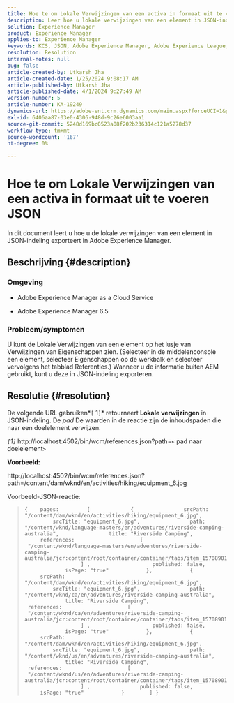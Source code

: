 ```yaml
---
title: Hoe te om Lokale Verwijzingen van een activa in formaat uit te voeren JSON
description: Leer hoe u lokale verwijzingen van een element in JSON-indeling exporteert in Adobe Experience Manager
solution: Experience Manager
product: Experience Manager
applies-to: Experience Manager
keywords: KCS, JSON, Adobe Experience Manager, Adobe Experience League, Properties, AEM
resolution: Resolution
internal-notes: null
bug: false
article-created-by: Utkarsh Jha
article-created-date: 1/25/2024 9:08:17 AM
article-published-by: Utkarsh Jha
article-published-date: 4/1/2024 9:27:49 AM
version-number: 5
article-number: KA-19249
dynamics-url: https://adobe-ent.crm.dynamics.com/main.aspx?forceUCI=1&pagetype=entityrecord&etn=knowledgearticle&id=4ccfb441-61bb-ee11-a569-6045bd006b3d
exl-id: 6406aa87-03e0-4306-948d-9c26e6003aa1
source-git-commit: 5248d169bc0523a08f202b236314c121a5278d37
workflow-type: tm+mt
source-wordcount: '167'
ht-degree: 0%

---
```


# Hoe te om Lokale Verwijzingen van een activa in formaat uit te voeren JSON


In dit document leert u hoe u de lokale verwijzingen van een element in JSON-indeling exporteert in Adobe Experience Manager.

## Beschrijving {#description}


### <b>Omgeving</b>

- Adobe Experience Manager as a Cloud Service


- Adobe Experience Manager 6.5


### <b>Probleem/symptomen</b>

U kunt de Lokale Verwijzingen van een element op het lusje van Verwijzingen van Eigenschappen zien. (Selecteer in de middelenconsole een element, selecteer Eigenschappen op de werkbalk en selecteer vervolgens het tabblad Referenties.) Wanneer u de informatie buiten AEM gebruikt, kunt u deze in JSON-indeling exporteren.


## Resolutie {#resolution}


De volgende URL gebruiken*`[` 1`]`* retourneert <b>Lokale verwijzingen</b> in JSON-indeling. De *pad* De waarden in de reactie zijn de inhoudspaden die naar een doelelement verwijzen.

*`[`1`]`<b>* </b>http://localhost:4502/bin/wcm/references.json?path=`<` pad naar doelelement`>`



<b>Voorbeeld:</b>

http://localhost:4502/bin/wcm/references.json?path=/content/dam/wknd/en/activities/hiking/equipment_6.jpg

Voorbeeld-JSON-reactie:


> ```
> {    pages:         [             {                srcPath: "/content/dam/wknd/en/activities/hiking/equipment_6.jpg",                srcTitle: "equipment_6.jpg",                path: "/content/wknd/language-masters/en/adventures/riverside-camping-australia",                title: "Riverside Camping",                references:                     [                         "/content/wknd/language-masters/en/adventures/riverside-camping-australia/jcr:content/root/container/container/tabs/item_1570890147607/par0/image/fileReference"                    ] ,                    published: false,                    isPage: "true"            },            {                srcPath: "/content/dam/wknd/en/activities/hiking/equipment_6.jpg",                srcTitle: "equipment_6.jpg",                path: "/content/wknd/ca/en/adventures/riverside-camping-australia",                title: "Riverside Camping",                references:                     [                         "/content/wknd/ca/en/adventures/riverside-camping-australia/jcr:content/root/container/container/tabs/item_1570890147607/par0/image/fileReference"                    ] ,                    published: false,                    isPage: "true"            },            {                srcPath: "/content/dam/wknd/en/activities/hiking/equipment_6.jpg",                srcTitle: "equipment_6.jpg",                path: "/content/wknd/us/en/adventures/riverside-camping-australia",                title: "Riverside Camping",                references:                     [                         "/content/wknd/us/en/adventures/riverside-camping-australia/jcr:content/root/container/container/tabs/item_1570890147607/par0/image/fileReference"                    ] ,                published: false,                isPage: "true"            }        ] }
> ```
